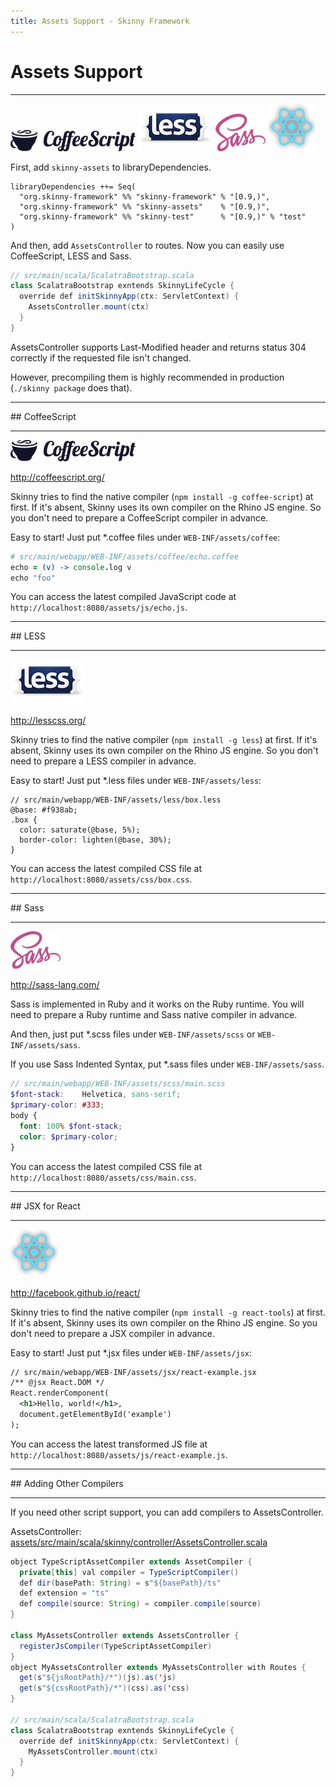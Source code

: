 ```yaml
---
title: Assets Support - Skinny Framework
---
```


# Assets Support
<hr/>

![CoffeeScript Logo](images/coffeescript.png)
![LESS Logo](images/less.png)
![Sass Logo](images/sass.png)
![React Logo](images/react.png)

First, add `skinny-assets` to libraryDependencies.

```
libraryDependencies ++= Seq(
  "org.skinny-framework" %% "skinny-framework" % "[0.9,)",
  "org.skinny-framework" %% "skinny-assets"    % "[0.9,)",
  "org.skinny-framework" %% "skinny-test"      % "[0.9,)" % "test"
)
```

And then, add `AssetsController` to routes. Now you can easily use CoffeeScript, LESS and Sass.

```java
// src/main/scala/ScalatraBootstrap.scala
class ScalatraBootstrap exntends SkinnyLifeCycle {
  override def initSkinnyApp(ctx: ServletContext) {
    AssetsController.mount(ctx)
  }
}
```

AssetsController supports Last-Modified header and returns status 304 correctly if the requested file isn't changed.

However, precompiling them is highly recommended in production (`./skinny package` does that).

<hr/>
## CoffeeScript
<hr/>

![CoffeeScript Logo](images/coffeescript.png)

http://coffeescript.org/

Skinny tries to find the native compiler (`npm install -g coffee-script`) at first.
If it's absent, Skinny uses its own compiler on the Rhino JS engine. So you don't need to prepare a CoffeeScript compiler in advance.

Easy to start! Just put *.coffee files under `WEB-INF/assets/coffee`:

```coffeescript
# src/main/webapp/WEB-INF/assets/coffee/echo.coffee
echo = (v) -> console.log v
echo "foo"
```

You can access the latest compiled JavaScript code at `http://localhost:8080/assets/js/echo.js`.

<hr/>
## LESS
<hr/>

![LESS Logo](images/less.png)

http://lesscss.org/

Skinny tries to find the native compiler (`npm install -g less`) at first.
If it's absent, Skinny uses its own compiler on the Rhino JS engine. So you don't need to prepare a LESS compiler in advance.

Easy to start! Just put *.less files under `WEB-INF/assets/less`:

```less
// src/main/webapp/WEB-INF/assets/less/box.less
@base: #f938ab;
.box {
  color: saturate(@base, 5%);
  border-color: lighten(@base, 30%);
}
```

You can access the latest compiled CSS file at `http://localhost:8080/assets/css/box.css`.

<hr/>
## Sass
<hr/>

![Sass Logo](images/sass.png)

http://sass-lang.com/

Sass is implemented in Ruby and it works on the Ruby runtime. You will need to prepare a Ruby runtime and Sass native compiler in advance.

And then, just put *.scss files under `WEB-INF/assets/scss` or `WEB-INF/assets/sass`.

If you use Sass Indented Syntax, put *.sass files under `WEB-INF/assets/sass`.

```scss
// src/main/webapp/WEB-INF/assets/scss/main.scss
$font-stack:    Helvetica, sans-serif;
$primary-color: #333;
body {
  font: 100% $font-stack;
  color: $primary-color;
}
```

You can access the latest compiled CSS file at `http://localhost:8080/assets/css/main.css`.


<hr/>
## JSX for React
<hr/>

![React Logo](images/react.png)

http://facebook.github.io/react/

Skinny tries to find the native compiler (`npm install -g react-tools`) at first.
If it's absent, Skinny uses its own compiler on the Rhino JS engine. So you don't need to prepare a JSX compiler in advance.

Easy to start! Just put *.jsx files under `WEB-INF/assets/jsx`:

```xml
// src/main/webapp/WEB-INF/assets/jsx/react-example.jsx
/** @jsx React.DOM */
React.renderComponent(
  <h1>Hello, world!</h1>,
  document.getElementById('example')
);
```

You can access the latest transformed JS file at `http://localhost:8080/assets/js/react-example.js`.

<hr/>
## Adding Other Compilers
<hr/>

If you need other script support, you can add compilers to AssetsController.

AssetsController: [assets/src/main/scala/skinny/controller/AssetsController.scala](https://github.com/skinny-framework/skinny-framework/blob/master/assets/src/main/scala/skinny/controller/AssetsController.scala)

```java
object TypeScriptAssetCompiler extends AssetCompiler {
  private[this] val compiler = TypeScriptCompiler()
  def dir(basePath: String) = s"${basePath}/ts"
  def extension = "ts"
  def compile(source: String) = compiler.compile(source)
}

class MyAssetsController extends AssetsController {
  registerJsCompiler(TypeScriptAssetCompiler)
}
object MyAssetsController extends MyAssetsController with Routes {
  get(s"${jsRootPath}/*")(js).as('js)
  get(s"${cssRootPath}/*")(css).as('css)
}

// src/main/scala/ScalatraBootstrap.scala
class ScalatraBootstrap exntends SkinnyLifeCycle {
  override def initSkinnyApp(ctx: ServletContext) {
    MyAssetsController.mount(ctx)
  }
}
```


